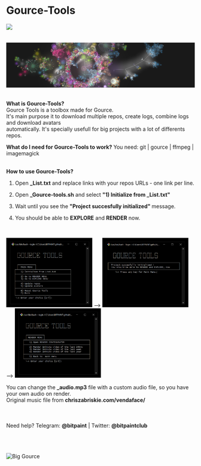 # Gource-Tools
 <img src="https://img.shields.io/badge/License-MIT-orange.svg"> <br> <br>


 <img src="https://raw.githubusercontent.com/bitpaint/bitcoin-gources/main/gource/art/screenshoot.jpg" alt="Combined" width="690px"> <br> <br>


<b>What is Gource-Tools?</b><br>
Gource Tools is a toolbox made for Gource.<br>
It's main purpose it to download multiple repos, create logs, combine logs and download avatars<br>
automatically. It's specially usefull for big projects with a lot of differents repos.<br>

<b>What do I need for Gource-Tools to work?</b>
You need: git | gource | ffmpeg | imagemagick<br>
<br>

<b>How to use Gource-Tools?</b>
1) Open <b>_List.txt</b> and replace links with your repos URLs - one link per line.<br>

2) Open <b>_Gource-tools.sh</b> and select <b>"1) Initialize from _List.txt"</b> <br>
3) Wait until you see the <b>"Project succesfully initialized" </b>message.<br>
4) You should be able to <b>EXPLORE</b> and <b>RENDER</b> now.<br>
<br>


<img src="https://raw.githubusercontent.com/bitpaint/Gource-Tools/main/src/img/mainmenu.jpg" alt="Main menu" width="230px"> —> <img src="https://raw.githubusercontent.com/bitpaint/Gource-Tools/main/src/img/initmenu.jpg" alt="Initialize menu" width="230px"> —> <img src="https://raw.githubusercontent.com/bitpaint/Gource-Tools/main/src/img/rendermenu.jpg" alt="Render menu" width="230px">


You can change the <b>_audio.mp3</b> file with a custom audio file, so you have your own audio on render.<br>
Original music file from <b>chriszabriskie.com/vendaface/</b>
<br>
<br> <br>
<br>
Need help? Telegram: <b>@bitpaint</b> | Twitter: <b>@bitpaintclub<br></b>
<br>
<br>
<br>

 <img src="https://raw.githubusercontent.com/bitpaint/bitcoin-gources/main/gource/art/4k/2.png" alt="Big Gource" width="690px"> <br> <br>
